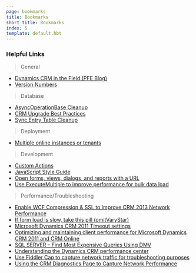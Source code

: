 ```yaml
---
page: bookmarks
title: Bookmarks
short_title: Bookmarks
index: 5
template: default.hbt
---
```


### Helpful Links

> General

- [Dynamics CRM in the Field (PFE Blog)](https://blogs.msdn.microsoft.com/crminthefield/)
- [Version Numbers](http://blogs.msdn.com/b/crminthefield/archive/2012/08/15/microsoft-dynamics-crm-4-0-and-2011-update-rollup-release-dates-build-numbers-and-collateral.aspx)

> Database

- [AsyncOperationBase Cleanup](https://support.microsoft.com/en-us/kb/968520)
- [CRM Upgrade Best Practices](http://blogs.msdn.com/b/crminthefield/archive/2012/10/10/crm-upgrade-best-practices.aspx)
- [Sync Entry Table Cleanup](http://blogs.msdn.com/b/crminthefield/archive/2012/10/03/cleaning-up-crm-sync-entry-tables.aspx)

> Deployment

- [Multiple online instances or tenants](https://technet.microsoft.com/en-us/library/dn722373.aspx)

> Development

- [Custom Actions](https://msdn.microsoft.com/en-us/library/dn481600.aspx)
- [JavaScript Style Guide](https://github.com/sonomapartners/javascript)
- [Open forms, views, dialogs, and reports with a URL](https://msdn.microsoft.com/en-us/library/gg328483.aspx)
- [Use ExecuteMultiple to improve performance for bulk data load](https://msdn.microsoft.com/en-us/library/jj863631.aspx)

> Performance/Troubleshooting

- [Enable WCF Compression & SSL to Improve CRM 2013 Network Performance](https://blogs.msdn.microsoft.com/crminthefield/2014/09/02/enable-wcf-compression-ssl-to-improve-crm-2013-network-performance/)
- [If form load is slow, take this pill (omitVaryStar)](http://crmtipoftheday.com/2014/11/18/if-form-load-is-slow-take-this-pill/)
- [Microsoft Dynamics CRM 2011 Timeout settings](https://blogs.msdn.microsoft.com/crminthefield/)
- [Optimizing and maintaining client performance for Microsoft Dynamics CRM 2011 and CRM Online](https://msdn.microsoft.com/en-us/library/hh204512\.aspx)
- [SQL SERVER – Find Most Expensive Queries Using DMV](http://blog.sqlauthority.com/2010/05/14/sql-server-find-most-expensive-queries-using-dmv/)
- [Understanding the Dynamics CRM performance center](http://blog.cobalt.net/blog/understanding-the-microsoft-dynamics-crm-performance-center)
- [Use Fiddler Cap to capture network traffic for troubleshooting purposes](http://help.salesforce.com/HTViewSolution?id=000051012)
- [Using the CRM Diagnostics Page to Capture Network Performance](https://blogs.msdn.microsoft.com/crminthefield/2012/04/09/using-the-crm-diagnostics-page-to-capture-network-performance/)